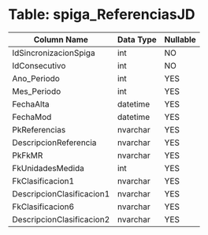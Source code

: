 # Table: spiga_ReferenciasJD

| Column Name | Data Type | Nullable |
|-------------|-----------|----------|
| IdSincronizacionSpiga | int | NO |
| IdConsecutivo | int | NO |
| Ano_Periodo | int | YES |
| Mes_Periodo | int | YES |
| FechaAlta | datetime | YES |
| FechaMod | datetime | YES |
| PkReferencias | nvarchar | YES |
| DescripcionReferencia | nvarchar | YES |
| PkFkMR | nvarchar | YES |
| FkUnidadesMedida | int | YES |
| FkClasificacion1 | nvarchar | YES |
| DescripcionClasificacion1 | nvarchar | YES |
| FkClasificacion6 | nvarchar | YES |
| DescripcionClasificacion2 | nvarchar | YES |
